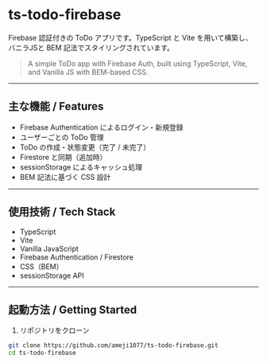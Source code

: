 # ts-todo-firebase

Firebase 認証付きの ToDo アプリです。TypeScript と Vite を用いて構築し、バニラJSと BEM 記法でスタイリングされています。

> A simple ToDo app with Firebase Auth, built using TypeScript, Vite, and Vanilla JS with BEM-based CSS.

---

## 主な機能 / Features

- Firebase Authentication によるログイン・新規登録
- ユーザーごとの ToDo 管理
- ToDo の作成・状態変更（完了 / 未完了）
- Firestore と同期（追加時）
- sessionStorage によるキャッシュ処理
- BEM 記法に基づく CSS 設計

---

## 使用技術 / Tech Stack

- TypeScript
- Vite
- Vanilla JavaScript
- Firebase Authentication / Firestore
- CSS（BEM）
- sessionStorage API

---

## 起動方法 / Getting Started

1. リポジトリをクローン

```bash
git clone https://github.com/ameji1077/ts-todo-firebase.git
cd ts-todo-firebase
